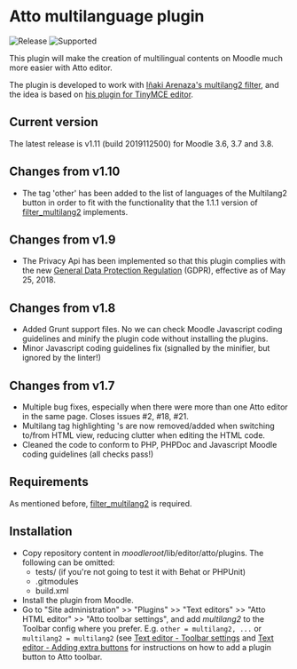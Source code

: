 Atto multilanguage plugin
=========================

![Release](https://img.shields.io/badge/release-v1.11-blue.svg) ![Supported](https://img.shields.io/badge/supported-3.6%2C%203.7%2C%203.8-green.svg)

This plugin will make the creation of multilingual contents on Moodle much more easier with Atto editor.

The plugin is developed to work with [Iñaki Arenaza's multilang2 filter](https://github.com/iarenaza/moodle-filter_multilang2), and the idea is based on [his plugin for TinyMCE editor](https://github.com/iarenaza/moodle-tinymce_moodlelang2).

## Current version

The latest release is v1.11 (build 2019112500) for Moodle 3.6, 3.7 and 3.8.

## Changes from v1.10
 - The tag 'other' has been added to the list of languages of the Multilang2 button in order to fit with the functionality that the 1.1.1 version of [filter_multilang2](https://github.com/iarenaza/moodle-filter_multilang2/tree/1.1.1) implements.

## Changes from v1.9
 - The Privacy Api has been implemented so that this plugin complies with the new [General Data Protection Regulation](https://eugdpr.org/) (GDPR), effective as of May 25, 2018.

## Changes from v1.8
 - Added Grunt support files. No we can check Moodle Javascript coding guidelines and minify the plugin code without installing the plugins.
 - Minor Javascript coding guidelines fix (signalled by the minifier, but ignored by the linter!)
 
## Changes from v1.7
 - Multiple bug fixes, especially when there were more than one Atto editor in the same page. Closes issues #2, #18, #21.
 - Multilang tag highlighting <span>'s are now removed/added when switching to/from HTML view, reducing clutter when editing the HTML code.
 - Cleaned the code to conform to PHP, PHPDoc and Javascript Moodle coding guidelines (all checks pass!)

## Requirements
As mentioned before, [filter_multilang2](https://github.com/iarenaza/moodle-filter_multilang2) is required.

## Installation

 - Copy repository content in *moodleroot*/lib/editor/atto/plugins. The following can be omitted:
   - tests/ (if you're not going to test it with Behat or PHPUnit)
   - .gitmodules
   - build.xml
 - Install the plugin from Moodle. 
 - Go to "Site administration" >> "Plugins" >> "Text editors" >> "Atto HTML editor" >> "Atto toolbar settings", and add *multilang2* to the Toolbar config where you prefer. E.g. `other = multilang2, ...` or `multilang2 = multilang2` (see [Text editor - Toolbar settings](https://docs.moodle.org/en/Text_editor#Toolbar_settings) and [Text editor - Adding extra buttons](https://docs.moodle.org/en/Text_editor#Adding_extra_buttons) for instructions on how to add a plugin button to Atto toolbar.
